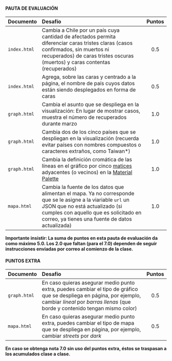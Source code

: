 #### PAUTA DE EVALUACIÓN

| Documento    | Desafío            				        		   | Puntos |
|:-------------|:------------------------------------------|:------:|
| `index.html` | Cambia a Chile por un país cuya cantidad de afectados permita diferenciar caras tristes claras (casos confirmados, sin muertos ni recuperados) de caras tristes oscuras (muertos) y caras contentas (recuperados) | 0.5 |
| `index.html` | Agrega, sobre las caras y centrado a la página, el nombre de país cuyos datos están siendo desplegados en forma de caras | 0.5 |
| `graph.html`| Cambia el asunto que se despliega en la visualización: En lugar de mostrar casos, muestra el número de recuperados durante marzo | 1.0 |
| `graph.html`| Cambia dos de los cinco países que se despliegan en la visualización (recuerda evitar países con nombres compuestos o caracteres extraños, como Taiwan*) | 1.0 |
| `graph.html`| Cambia la definición cromática de las líneas en el gráfico por cinco [matices](http://proyectacolor.cl/teoria-de-los-colores/propiedades-de-los-colores/) adyacentes (o vecinos) en la [Material Palette](https://material.io/resources/color/) | 1.0 |
| `mapa.html` | Cambia la fuente de los datos que alimentan el mapa. Ya no corresponde que se le asigne a la viariable `url` un JSON que no está actualizado (si cumples con aquello que es solicitado en correo, ya tienes una fuente de datos actualizada) | 1.0 |

**Importante insistir: La suma de puntos en esta pauta de evaluación da como máximo 5.0. Los 2.0 que faltan (para el 7.0) dependen de seguir instrucciones enviadas por correo al comienzo de la clase.**

#### PUNTOS EXTRA

| Documento    | Desafío            				        		   | Puntos |
|:-------------|:------------------------------------------|:------:|
| `graph.html` | En caso quieras asegurar medio punto extra, puedes cambiar el tipo de gráfico que se despliega en página, por ejemplo, cambiar *lineal* por *barras llenas* (que borde y contenido tengan mismo color) | 0.5 |
| `mapa.html`  | En caso quieras asegurar medio punto extra, puedes cambiar el tipo de mapa que se despliega en página, por ejemplo, cambiar *streets* por *dark* | 0.5 |

**En caso se obtenga nota 7.0 sin uso del puntos extra, éstos se traspasan a los acumulados clase a clase.**
